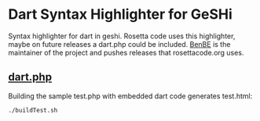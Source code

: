Dart Syntax Highlighter for GeSHi
=================================


Syntax highlighter for dart in geshi. Rosetta code uses this highlighter, maybe on future releases a dart.php could be included. [BenBE](http://qbnz.com/highlighter/geshi-doc.html#feedback) is the maintainer of the project and pushes releases that rosettacode.org uses. 

[dart.php](/geshi/dart.php)
--------

Building the sample test.php with embedded dart code generates test.html: 

    ./buildTest.sh

